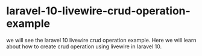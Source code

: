 # laravel-10-livewire-crud-operation-example
we will see the laravel 10 livewire crud operation example. Here we will learn about how to create crud operation using livewire in laravel 10.

